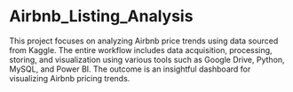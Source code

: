 # Airbnb_Listing_Analysis
This project focuses on analyzing Airbnb price trends using data sourced from Kaggle. The entire workflow includes data acquisition, processing, storing, and visualization using various tools such as Google Drive, Python, MySQL, and Power BI. The outcome is an insightful dashboard for visualizing Airbnb pricing trends.
